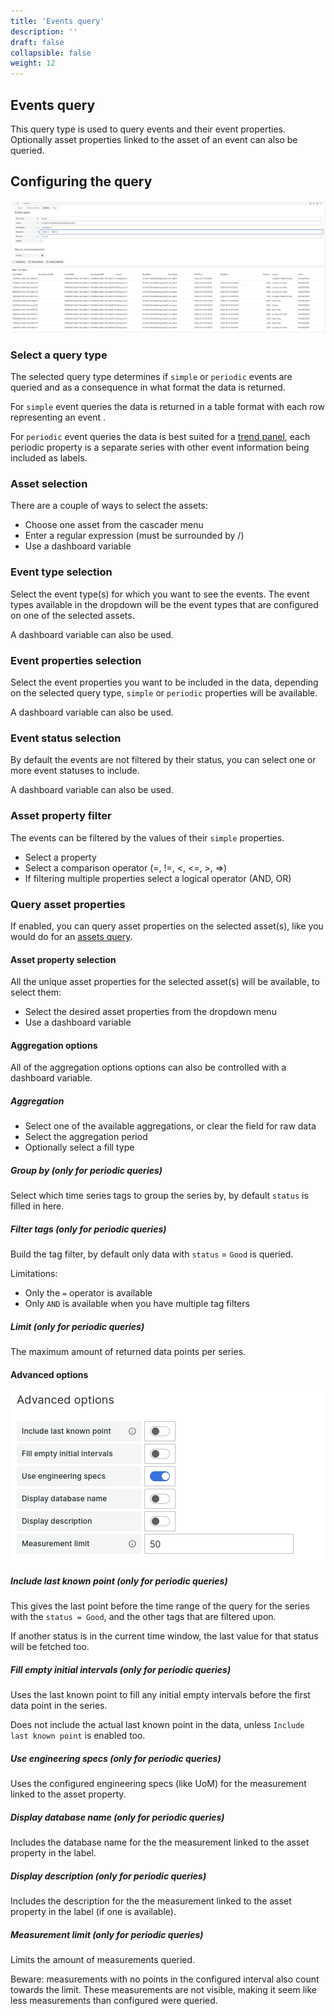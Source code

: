 ```yaml
---
title: 'Events query'
description: ''
draft: false
collapsible: false
weight: 12
---
```


## Events query

This query type is used to query events and their event properties. Optionally asset properties linked to the asset of an event can also be queried.

## Configuring the query

![Events query](../../images/3_queries/events_query.png 'Events query')

### Select a query type

The selected query type determines if `simple` or `periodic` events are queried and as a consequence in what format the data is returned.

For `simple` event queries the data is returned in a table format with each row representing an event .

For `periodic` event queries the data is best suited for a [trend panel](https://grafana.com/docs/grafana/latest/panels-visualizations/visualizations/trend/), each periodic property is a separate series with other event information being included as labels.

### Asset selection

There are a couple of ways to select the assets:

- Choose one asset from the cascader menu
- Enter a regular expression (must be surrounded by /)
- Use a dashboard variable

### Event type selection

Select the event type(s) for which you want to see the events. The event types available in the dropdown will be the event types that are configured on one of the selected assets.

A dashboard variable can also be used.

### Event properties selection

Select the event properties you want to be included in the data, depending on the selected query type, `simple` or `periodic` properties will be available.

A dashboard variable can also be used.

### Event status selection

By default the events are not filtered by their status, you can select one or more event statuses to include.

A dashboard variable can also be used.

### Asset property filter

The events can be filtered by the values of their `simple` properties.

- Select a property
- Select a comparison operator (=, !=, <, <=, >, =>)
- If filtering multiple properties select a logical operator (AND, OR)

### Query asset properties

If enabled, you can query asset properties on the selected asset(s), like you would do for an [assets query](./assets_query.md#configuring-the-query).

#### Asset property selection

All the unique asset properties for the selected asset(s) will be available, to select them:

- Select the desired asset properties from the dropdown menu
- Use a dashboard variable

#### Aggregation options

All of the aggregation options options can also be controlled with a dashboard variable.

##### Aggregation

- Select one of the available aggregations, or clear the field for raw data
- Select the aggregation period
- Optionally select a fill type

##### Group by (only for periodic queries)

Select which time series tags to group the series by, by default `status` is filled in here.

##### Filter tags (only for periodic queries)

Build the tag filter, by default only data with `status` = `Good` is queried.

Limitations:

- Only the `=` operator is available
- Only `AND` is available when you have multiple tag filters

##### Limit (only for periodic queries)

The maximum amount of returned data points per series.

#### Advanced options

![Advanced options](../../images/3_queries/advanced-options.png 'Advanced options')

##### Include last known point (only for periodic queries)

This gives the last point before the time range of the query for the series with the `status = Good`, and the other tags that are filtered upon.

If another status is in the current time window, the last value for that status will be fetched too.

##### Fill empty initial intervals (only for periodic queries)

Uses the last known point to fill any initial empty intervals before the first data point in the series.

Does not include the actual last known point in the data, unless `Include last known point` is enabled too.

##### Use engineering specs (only for periodic queries)

Uses the configured engineering specs (like UoM) for the measurement linked to the asset property.

##### Display database name (only for periodic queries)

Includes the database name for the the measurement linked to the asset property in the label.

##### Display description (only for periodic queries)

Includes the description for the the measurement linked to the asset property in the label (if one is available).

##### Measurement limit (only for periodic queries)

Limits the amount of measurements queried.

Beware: measurements with no points in the configured interval also count towards the limit. These measurements are not visible, making it seem like less measurements than configured were queried.
